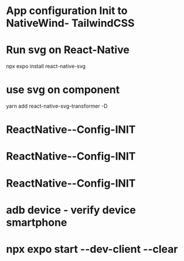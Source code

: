  # App configuration Init to NativeWind- TailwindCSS


 # Run svg on React-Native
 npx expo install react-native-svg

  # use svg on component
 yarn add react-native-svg-transformer -D

 
  # ReactNative--Config-INIT
# ReactNative--Config-INIT
# ReactNative--Config-INIT



# adb device - verify device smartphone

# npx expo start --dev-client --clear

